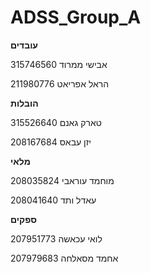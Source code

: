 # ADSS_Group_A

**עובדים**

אבישי ממרוד 315746560

הראל אפריאט 211980776

**הובלות**

טארק גאנם 315526640

יזן עבאס 208167684

**מלאי**

208035824 מוחמד עוראבי

208041640 עאדל ותד

**ספקים**

207951773 לואי עכאשה

207979683 אחמד מסאלחה
